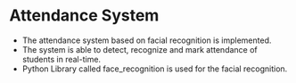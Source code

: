 # Attendance System
- The attendance system based on facial recognition is implemented.
- The system is able to detect, recognize and mark attendance of students in real-time.
- Python Library called face_recognition is used for the facial recognition.
